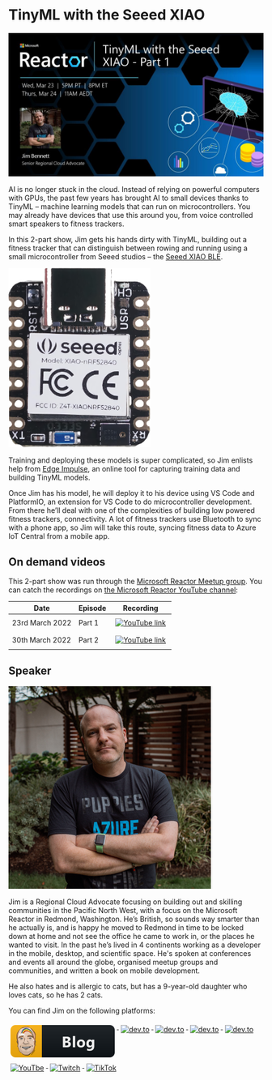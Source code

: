 # TinyML with the Seeed XIAO

![The show logo](./img/show-logo.jpeg)

AI is no longer stuck in the cloud. Instead of relying on powerful computers with GPUs, the past few years has brought AI to small devices thanks to TinyML – machine learning models that can run on microcontrollers. You may already have devices that use this around you, from voice controlled smart speakers to fitness trackers.

In this 2-part show, Jim gets his hands dirty with TinyML, building out a fitness tracker that can distinguish between rowing and running using a small microcontroller from Seeed studios – the [Seeed XIAO BLE](https://www.seeedstudio.com/Seeed-XIAO-BLE-Sense-nRF52840-p-5253.html).

![A Seeed Xiao board](./img/seeed-xiao.png)

Training and deploying these models is super complicated, so Jim enlists help from [Edge Impulse](https://www.edgeimpulse.com), an online tool for capturing training data and building TinyML models.

Once Jim has his model, he will deploy it to his device using VS Code and PlatformIO, an extension for VS Code to do microcontroller development. From there he’ll deal with one of the complexities of building low powered fitness trackers, connectivity. A lot of fitness trackers use Bluetooth to sync with a phone app, so Jim will take this route, syncing fitness data to Azure IoT Central from a mobile app.

## On demand videos

This 2-part show was run through the [Microsoft Reactor Meetup group](https://www.meetup.com/Microsoft-Reactor-Redmond/). You can catch the recordings on [the Microsoft Reactor YouTube channel](https://www.youtube.com/c/MicrosoftReactor1):

| Date | Episode | Recording |
| ---- | ------- | ------------------------ |
| 23rd March 2022 | Part 1 | <a href="https://youtu.be/ZsQ0-jXdnRY"><img src="https://raw.githubusercontent.com/jimbobbennett/ColoredBadges/main/svg/streaming/youtube.svg" alt="YouTube link" style="vertical-align:top; margin:6px 4px"></a> |
| 30th March 2022 | Part 2 | <a href="https://youtu.be/-1EP3iqYYdU"><img src="https://raw.githubusercontent.com/jimbobbennett/ColoredBadges/main/svg/streaming/youtube.svg" alt="YouTube link" style="vertical-align:top; margin:6px 4px"></a> |

## Speaker

![A picture of Jim standing outside a building with his arms crossed looking very handsome in a shirt that says Puppies, Azure and I'm fine](https://github.com/jimbobbennett/jimbobbennett/raw/main/images/Headshot1-tiny-square.png)

Jim is a Regional Cloud Advocate focusing on building out and skilling communities in the Pacific North West, with a focus on the Microsoft Reactor in Redmond, Washington. He’s British, so sounds way smarter than he actually is, and is happy he moved to Redmond in time to be locked down at home and not see the office he came to work in, or the places he wanted to visit. In the past he’s lived in 4 continents working as a developer in the mobile, desktop, and scientific space. He's spoken at conferences and events all around the globe, organised meetup groups and communities, and written a book on mobile development.

He also hates and is allergic to cats, but has a 9-year-old daughter who loves cats, so he has 2 cats.

You can find Jim on the following platforms:

<a href="https://jimbobbennett.io">
  <img src="https://raw.githubusercontent.com/jimbobbennett/ColoredBadges/main/svg/jim/blog.svg" alt="dev.to" style="vertical-align:top; margin:6px 4px">
</a>
<a href="https://twitter.com/jimbobbennett">
  <img src="https://raw.githubusercontent.com/jimbobbennett/ColoredBadges/main/svg/social/twitter.svg" alt="dev.to" style="vertical-align:top; margin:6px 4px">
</a>
<a href="https://instagram.com/jimbobbennett">
  <img src="https://raw.githubusercontent.com/jimbobbennett/ColoredBadges/main/svg/social/instagram.svg" alt="dev.to" style="vertical-align:top; margin:6px 4px">
</a>
<a href="https://linkedin.com/in/jimbobbennett">
  <img src="https://raw.githubusercontent.com/jimbobbennett/ColoredBadges/main/svg/social/linkedin.svg" alt="dev.to" style="vertical-align:top; margin:6px 4px">
</a>
<a href="https://dev.to/jimbobbennett">
  <img src="https://raw.githubusercontent.com/jimbobbennett/ColoredBadges/main/svg/blogs/devto.svg" alt="dev.to" style="vertical-align:top; margin:6px 4px">
</a>
<a href="https://aka.ms/jim/youtube">
  <img src="https://raw.githubusercontent.com/jimbobbennett/ColoredBadges/main/svg/streaming/youtube.svg" alt="YouTbe" style="vertical-align:top; margin:6px 4px">
</a>
<a href="https://twitch.com/jimbobbennett">
  <img src="https://raw.githubusercontent.com/jimbobbennett/ColoredBadges/main/svg/streaming/twitch.svg" alt="Twitch" style="vertical-align:top; margin:6px 4px">
</a>
<a href="https://www.tiktok.com/@jimbobbennett">
  <img src="https://raw.githubusercontent.com/jimbobbennett/ColoredBadges/main/svg/social/tiktok.svg" alt="TikTok" style="vertical-align:top; margin:6px 4px">
</a>